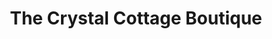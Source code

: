 ---
title: "The Crystal Cottage Boutique"
url: /doylestown/the-crystal-cottage-boutique/
shop: houseware
---